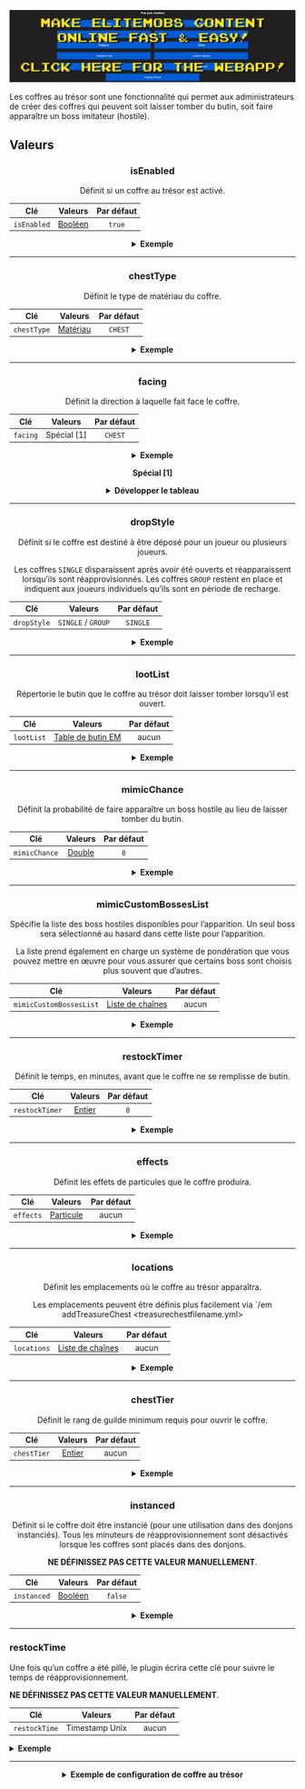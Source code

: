 [![webapp_banner.jpg](../../../img/wiki/webapp_banner.jpg)](https://magmaguy.com/webapp/webapp.html)

Les coffres au trésor sont une fonctionnalité qui permet aux administrateurs de créer des coffres qui peuvent soit laisser tomber du butin, soit faire apparaître un boss imitateur (hostile).

<div align="center">

<div align="left">

## Valeurs

</div>

### isEnabled

Définit si un coffre au trésor est activé.

| Clé       |       Valeurs        | Par défaut |
|-----------|:-------------------:|:-------:|
| `isEnabled` | [Booléen](#boolean) | `true`  |

<details> 

<summary><b>Exemple</b></summary>

<div align="left">

```yml
isEnabled: true
```

</div>

</details>

***

### chestType

Définit le type de matériau du coffre.

| Clé       |        Valeurs         | Par défaut |
|-----------|:---------------------:|:-------:|
| `chestType` | [Matériau](#material) | `CHEST` |

<details> 

<summary><b>Exemple</b></summary>

<div align="left">

```yml
chestType: CHEST
```
*Il doit s’agir d’un matériau de coffre valide tel que `CHEST` ou `BARREL`*.

<div align="center">

![create_chest_material.jpg](../../../img/wiki/create_chest_material.jpg)

</div>

</div>

</details>

***

### facing

Définit la direction à laquelle fait face le coffre.

| Clé       |   Valeurs    | Par défaut |
|-----------|:-----------:|:-------:|
| `facing` | Spécial [1] | `CHEST` |

<details> 

<summary><b>Exemple</b></summary>

<div align="left">

```yml
facing: CHEST
```
*Il doit s’agir d’un matériau de coffre valide tel que `CHEST` ou `BARREL`*.

</div>

</details>

**Spécial [1]**

<details> 

<summary><b>Développer le tableau</b></summary>

| Orientation |
|---------|
| `NORTH` |
| `SOUTH` |
| `WEST`  |
| `EAST`  |


</details>

***

### dropStyle

Définit si le coffre est destiné à être déposé pour un joueur ou plusieurs joueurs.

Les coffres `SINGLE` disparaissent après avoir été ouverts et réapparaissent lorsqu’ils sont réapprovisionnés. Les coffres `GROUP` restent en place et indiquent aux joueurs individuels qu’ils sont en période de recharge.

| Clé       |       Valeurs       | Par défaut |
|-----------|:------------------:|:-------:|
| `dropStyle` | `SINGLE` / `GROUP` | `SINGLE` |

<details> 

<summary><b>Exemple</b></summary>

<div align="left">

```yml
dropStyle: SINGLE
```

</div>

</details>

***

### lootList

Répertorie le butin que le coffre au trésor doit laisser tomber lorsqu’il est ouvert.

| Clé       |                        Valeurs                        | Par défaut |
|-----------|:----------------------------------------------------:|:-------:|
| `lootList` | [Table de butin EM]($language$/elitemobs/loot_tables.md) |  aucun   |

<details> 

<summary><b>Exemple</b></summary>

<div align="left">

```yml
lootList:
- filename=elite_scrap_tiny.yml:chance=0.90
- magmaguys_toothpick.yml
```

</div>

</details>

***

### mimicChance

Définit la probabilité de faire apparaître un boss hostile au lieu de laisser tomber du butin.

| Clé       |      Valeurs       | Par défaut |
|-----------|:-----------------:|:-------:|
| `mimicChance` | [Double](#double) |   `0`   |

<details> 

<summary><b>Exemple</b></summary>

<div align="left">

```yml
mimicChance: 0.5
```

</div>

</details>

***

### mimicCustomBossesList

Spécifie la liste des boss hostiles disponibles pour l’apparition. Un seul boss sera sélectionné au hasard dans cette liste pour l’apparition. 

La liste prend également en charge un système de pondération que vous pouvez mettre en œuvre pour vous assurer que certains boss sont choisis plus souvent que d’autres.

| Clé       |      Valeurs       | Par défaut |
|-----------|:-----------------:|:-------:|
| `mimicCustomBossesList` | [Liste de chaînes](#string_list) |  aucun   |

<details> 

<summary><b>Exemple</b></summary>

<div align="left">

```yml
mimicCustomBossesList:
- my_cool_mimic_boss.yml
- weak_mimic_boss.yml
```
*Si vous souhaitez attribuer des poids aux boss, la liste doit être formatée comme suit :*

```yml
mimicCustomBossesList:
- my_cool_mimic_boss.yml:60
- weak_mimic_boss.yml:40
```

*Dans cette configuration, `my_cool_mimic_boss.yml` est plus susceptible d’être choisi pour l’apparition que `weak_mimic_boss.yml`.*

</div>

</details>

***

### restockTimer

Définit le temps, en minutes, avant que le coffre ne se remplisse de butin.

| Clé       |      Valeurs       | Par défaut |
|-----------|:-----------------:|:-------:|
| `restockTimer` | [Entier](#integer) |   `0`   |

<details> 

<summary><b>Exemple</b></summary>

<div align="left">

```yml
restockTimer: 30
```

</div>

</details>

***

### effects

Définit les effets de particules que le coffre produira.

| Clé       |      Valeurs       | Par défaut |
|-----------|:-----------------:|:-------:|
| `effects` | [Particule](https://hub.spigotmc.org/javadocs/spigot/org/bukkit/Particle.html) |  aucun   |

<details> 

<summary><b>Exemple</b></summary>

<div align="left">

```yml
effects:
- DRIP_LAVA
- SMOKE_NORMAL
```

<div align="center">

![create_chest_effects.jpg](../../../img/wiki/create_chest_effects.jpg)

</div>

</div>

</details>

***

### locations

Définit les emplacements où le coffre au trésor apparaîtra.

Les emplacements peuvent être définis plus facilement via `/em addTreasureChest <treasurechestfilename.yml>

| Clé       |           Valeurs            | Par défaut |
|-----------|:---------------------------:|:-------:|
| `locations` | [Liste de chaînes](#string_list) |  aucun   |

<details> 

<summary><b>Exemple</b></summary>

<div align="left">

```yml
locations:
- my_world,10,50,10,0,0
- my_nether_world,12,58,12,0,0
```

</div>

</details>

***

### chestTier

Définit le rang de guilde minimum requis pour ouvrir le coffre.

| Clé       |           Valeurs            | Par défaut |
|-----------|:---------------------------:|:-------:|
| `chestTier` | [Entier](#integer) |  aucun   |

<details> 

<summary><b>Exemple</b></summary>

<div align="left">

```yml
chestTier: 3
```

</div>

</details>


***

### instanced

Définit si le coffre doit être instancié (pour une utilisation dans des donjons instanciés).
Tous les minuteurs de réapprovisionnement sont désactivés lorsque les coffres sont placés dans des donjons.

**NE DÉFINISSEZ PAS CETTE VALEUR MANUELLEMENT**.

| Clé       |     Valeurs     | Par défaut |
|-----------|:--------------:|:-------:|
| `instanced` | [Booléen](#boolean) |  `false`   |

<details> 

<summary><b>Exemple</b></summary>

<div align="left">

```yml
instanced: true
```

</div>

</details>

</div>

***

### restockTime

Une fois qu’un coffre a été pillé, le plugin écrira cette clé pour suivre le temps de réapprovisionnement. 

**NE DÉFINISSEZ PAS CETTE VALEUR MANUELLEMENT**.

| Clé       |     Valeurs     | Par défaut |
|-----------|:--------------:|:-------:|
| `restockTime` | Timestamp Unix |  aucun   |

<details> 

<summary><b>Exemple</b></summary>

<div align="left">

```yml
restockTime: 1707394380
```

</div>

</details>

</div>

***

<details> 

<summary align="center"><b>Exemple de configuration de coffre au trésor</b></summary>

<div align="left">

```yml
isEnabled: true
chestType: CHEST
facing: NORTH
dropStyle: MULTIPLE
lootList:
- filename=elite_scrap_tiny.yml:chance=0.90
- magmaguys_toothpick.yml:chance=0.95
mimicChance: 0.50
mimicCustomBossesList:
- balrog.yml
- killer_rabbit_of_caerbannog.yml
restockTimer: 1
effects: SMOKE_NORMAL
locations:
- world,0.0,-60.0,-14.0,0.0,0.0
```

<div align="center">

![create_chest_chest.jpg](../../../img/wiki/create_chest_chest.jpg)

</div>

</div>

</details>


